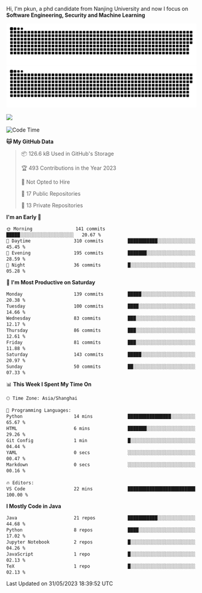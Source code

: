 Hi, I'm pkun, a phd candidate from Nanjing University and now I focus on **Software Engineering, Security and Machine Learning**

![GitHub Snake Light](https://github.com/pppppkun/pppppkun/blob/output/github-snake.svg#gh-light-mode-only)
![GitHub Snake dark](https://github.com/pppppkun/pppppkun/blob/output/github-snake-dark.svg#gh-dark-mode-only)

![](https://komarev.com/ghpvc/?username=pppppkun)
<!--START_SECTION:waka-->
![Code Time](http://img.shields.io/badge/Code%20Time-1%2C747%20hrs%2010%20mins-blue)

**🐱 My GitHub Data** 

> 📦 126.6 kB Used in GitHub's Storage 
 > 
> 🏆 493 Contributions in the Year 2023
 > 
> 🚫 Not Opted to Hire
 > 
> 📜 17 Public Repositories 
 > 
> 🔑 13 Private Repositories 
 > 
**I'm an Early 🐤** 

```text
🌞 Morning                141 commits         █████░░░░░░░░░░░░░░░░░░░░   20.67 % 
🌆 Daytime                310 commits         ███████████░░░░░░░░░░░░░░   45.45 % 
🌃 Evening                195 commits         ███████░░░░░░░░░░░░░░░░░░   28.59 % 
🌙 Night                  36 commits          █░░░░░░░░░░░░░░░░░░░░░░░░   05.28 % 
```
📅 **I'm Most Productive on Saturday** 

```text
Monday                   139 commits         █████░░░░░░░░░░░░░░░░░░░░   20.38 % 
Tuesday                  100 commits         ████░░░░░░░░░░░░░░░░░░░░░   14.66 % 
Wednesday                83 commits          ███░░░░░░░░░░░░░░░░░░░░░░   12.17 % 
Thursday                 86 commits          ███░░░░░░░░░░░░░░░░░░░░░░   12.61 % 
Friday                   81 commits          ███░░░░░░░░░░░░░░░░░░░░░░   11.88 % 
Saturday                 143 commits         █████░░░░░░░░░░░░░░░░░░░░   20.97 % 
Sunday                   50 commits          ██░░░░░░░░░░░░░░░░░░░░░░░   07.33 % 
```


📊 **This Week I Spent My Time On** 

```text
🕑︎ Time Zone: Asia/Shanghai

💬 Programming Languages: 
Python                   14 mins             ████████████████░░░░░░░░░   65.67 % 
HTML                     6 mins              ███████░░░░░░░░░░░░░░░░░░   29.26 % 
Git Config               1 min               █░░░░░░░░░░░░░░░░░░░░░░░░   04.44 % 
YAML                     0 secs              ░░░░░░░░░░░░░░░░░░░░░░░░░   00.47 % 
Markdown                 0 secs              ░░░░░░░░░░░░░░░░░░░░░░░░░   00.16 % 

🔥 Editors: 
VS Code                  22 mins             █████████████████████████   100.00 % 
```

**I Mostly Code in Java** 

```text
Java                     21 repos            ███████████░░░░░░░░░░░░░░   44.68 % 
Python                   8 repos             ████░░░░░░░░░░░░░░░░░░░░░   17.02 % 
Jupyter Notebook         2 repos             █░░░░░░░░░░░░░░░░░░░░░░░░   04.26 % 
JavaScript               1 repo              █░░░░░░░░░░░░░░░░░░░░░░░░   02.13 % 
TeX                      1 repo              █░░░░░░░░░░░░░░░░░░░░░░░░   02.13 % 
```




 Last Updated on 31/05/2023 18:39:52 UTC
<!--END_SECTION:waka-->
